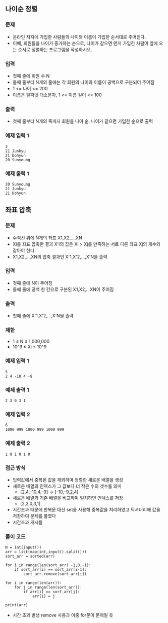 ## 나이순 정렬
### 문제
- 온라인 저지에 가입한 사람들의 나이와 이름이 가입한 순서대로 주어진다. 
- 이때, 회원들을 나이가 증가하는 순으로, 나이가 같으면 먼저 가입한 사람이 앞에 오는 순서로 정렬하는 프로그램을 작성하시오.
### 입력
- 첫째 줄에 회원 수 N
- 둘째 줄부터 N개의 줄에는 각 회원의 나이와 이름이 공백으로 구분되어 주어짐
- 1 <= 나이 <= 200
- 이름은 알파벳 대소문자, 1 <= 이름 길이 <= 100
### 출력
- 첫째 줄부터 N개의 죽까지 회원을 나이 순, 나이가 같으면 가입한 순으로 출력
### 예제 입력 1
```
3
21 Junkyu
21 Dohyun
20 Sunyoung

```
### 예제 출력 1

```
20 Sunyoung
21 Junkyu
21 Dohyun
```
## 좌표 압축
### 문제
- 수직선 위에 N개의 좌표 X1,X2,...,XN
- Xi를 좌표 압축한 결과 X'i의 값은 Xi > Xj를 만족하는 서로 다른 좌표 Xj의 개수와 같아야 한다.
- X1,X2,...,XN의 압축 결과인 X'1,X'2,...,X'N을 출력 
### 입력
- 첫째 줄에 N이 주어짐
- 둘째 줄에 공백 한 칸으로 구분된 X1,X2,...XN이 주어짐
### 출력
- 첫째 줄에 X'1,X'2,...,X'N을 출력
### 제한
- 1 ≤ N ≤ 1,000,000
- 10^9 ≤ Xi ≤ 10^9
### 예제 입력 1
```
5
2 4 -10 4 -9
```

### 예제 출력 1
```
2 3 0 3 1
```

### 예제 입력 2
```
6
1000 999 1000 999 1000 999
```

### 예제 출력 2
```
1 0 1 0 1 0
```
### 접근 방식
- 입력값에서 중복된 값을 제외하며 정렬한 새로운 배열을 생성
- 새로운 배열의 인덱스가 그 값보다 더 작은 수의 갯수를 의미
    - [2,4,-10,4,-9] -> [-10,-9,2,4] 
- 새로운 배열과 기존 배열을 비교하며 일치하면 인덱스를 저장
    - [2,3,0,3,1]
- 시간초과 때문에 반복문 대신 set을 사용해 중복값을 처리하였고 딕셔너리에 값을 저장하여 문제를 풀였다
- 시간초과 개시름
### 풀이 코드
```
N = int(input())
arr = list(map(int,input().split()))
sort_arr = sorted(arr)

for i in range(len(sort_arr) -1,0,-1):
    if sort_arr[i] == sort_arr[i-1]:
        sort_arr.remove(sort_arr[i])

for i in range(len(arr)):
    for j in range(len(sort_arr)):
        if arr[i] == sort_arr[j]:
            arr[i] = j

print(arr)
```
- 시간 초과 발생 remove 사용과 이중 for문이 문제일 듯